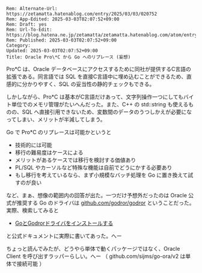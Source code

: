 ```header
Rem: Alternate-Url: https://zetamatta.hatenablog.com/entry/2025/03/03/020752
Rem: App-Edited: 2025-03-03T02:07:52+09:00
Rem: Draft: yes
Rem: Url-To-Edit: https://blog.hatena.ne.jp/zetamatta/zetamatta.hatenablog.com/atom/entry/6802418398333262758
Rem: Published: 2025-03-03T02:07:52+09:00
Category:
Updated: 2025-03-03T02:07:52+09:00
Title: Oracle Pro\*C から Go へのリプレース (妄想)
```
Pro\*C は、Oracle データベースにアクセスするために同社が提供するC言語の拡張である。同言語では SQL を直接C言語中に埋め込むことができるため、直感的に分かりやすく、SQL の妥当性の静的チェックもできる。

しかしながら、Pro\*C は基本がC言語だけあって、文字列操作一つにしてもバイト単位でのメモリ管理がたいへんだった。また、C++ の std::string も使えるものの、SQL へ直接引用できないため、変数間のデータのうつしかえが必要になってしまい、メリットが半減してしまう。

Go で Pro\*C のリプレースは可能かというと

- 技術的には可能
- 移行の難易度はケースによる
- メリットがあるケースでは移行を検討する価値あり
- PL/SQL やカーソルなど特殊な機能は自前でどうにかする必要あり
- もし移行を考えているなら、まず小規模なバッチ処理を Go に置き換えて試すのが良い

など、まぁ、想像の範囲内の回答が出た。一つだけ予想外だったのは Oracle 公式が推奨する Go のドライバは [github.com/godror/godror](https://github.com/godror/godror) ということだった。実際、検索してみると

* [GoとGodrorドライバをインストールする](https://docs.oracle.com/ja-jp/iaas/autonomous-database-serverless/doc/cdw-connect-go-install-go-and-godror.html)

と公式ドキュメントに実際に書いてあった。へー

ちょっと読んでみたが、どうやら単体で動くパッケージではなく、Oracle Client を呼び出すラッパーらしい。へー
（ github.com/sijms/go-ora/v2 は単体で接続可能 ）


